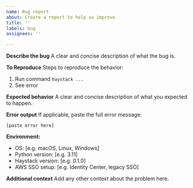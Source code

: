 ```yaml
---
name: Bug report
about: Create a report to help us improve
title: ''
labels: bug
assignees: ''

---
```


**Describe the bug**
A clear and concise description of what the bug is.

**To Reproduce**
Steps to reproduce the behavior:
1. Run command `haystack ...`
2. See error

**Expected behavior**
A clear and concise description of what you expected to happen.

**Error output**
If applicable, paste the full error message:
```
[paste error here]
```

**Environment:**
 - OS: [e.g. macOS, Linux, Windows]
 - Python version: [e.g. 3.11]
 - Haystack version: [e.g. 0.1.0]
 - AWS SSO setup: [e.g. Identity Center, legacy SSO]

**Additional context**
Add any other context about the problem here.